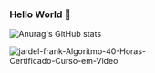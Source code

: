 ### Hello World 👋

![Anurag's GitHub stats](https://github-readme-stats.vercel.app/api?username=frankjardel&show_icons=true&theme=radical)

<!--
**frankjardel/frankjardel** is a ✨ _special_ ✨ repository because its `README.md` (this file) appears on your GitHub profile.

Here are some ideas to get you started:

- 🔭 I’m currently working on ...
- 🌱 I’m currently learning ...
- 👯 I’m looking to collaborate on ...
- 🤔 I’m looking for help with ...
- 💬 Ask me about ...
- 📫 How to reach me: ...
- 😄 Pronouns: ...
- ⚡ Fun fact: ...
-->

<div style="width: 50%; height: 50%">
  
![jardel-frank-Algoritmo-40-Horas-Certificado-Curso-em-Video](https://user-images.githubusercontent.com/14333871/191416949-0ca7beee-82e6-4a28-831e-251a4b0d005a.jpg)
  
</div>
